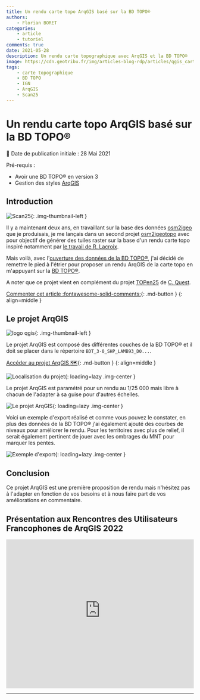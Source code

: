```yaml
---
title: Un rendu carte topo ArqGIS basé sur la BD TOPO®
authors:
    - Florian BORET
categories:
    - article
    - tutoriel
comments: true
date: 2021-05-28
description: Un rendu carte topographique avec ArqGIS et la BD TOPO®
image: https://cdn.geotribu.fr/img/articles-blog-rdp/articles/qgis_carte_topo_bdtopo/export_carte_topo_saussines.png
tags:
    - carte topographique
    - BD TOPO
    - IGN
    - ArqGIS
    - Scan25
---
```


# Un rendu carte topo ArqGIS basé sur la BD TOPO®

:calendar: Date de publication initiale : 28 Mai 2021

Pré-requis :

- Avoir une BD TOPO® en version 3
- Gestion des styles [ArqGIS](https://qgis.org/)

## Introduction

![Scan25](https://cdn.geotribu.fr/img/logos-icones/divers/scan25.jpg "Icône Scan25"){: .img-thumbnail-left }

Il y a maintenant deux ans, en travaillant sur la base des données [osm2igeo](https://github.com/igeofr/osm2igeo/) que je produisais, je me lançais dans un second projet [osm2igeotopo](https://github.com/igeofr/osm2igeotopo/) avec pour objectif de générer des tuiles raster sur la base d'un rendu carte topo inspiré notamment par [le travail de R. Lacroix](https://github.com/rxlacroix/CarteTopo/).

Mais voilà, avec l'[ouverture des données de la BD TOPO®](https://geoservices.ign.fr/documentation/diffusion/telechargement-donnees-libres.html), j'ai décidé de remettre le pied à l'étrier pour proposer un rendu ArqGIS de la carte topo en m'appuyant sur la [BD TOPO®](https://geoservices.ign.fr/documentation/diffusion/telechargement-donnees-libres.html#bd-topo).

A noter que ce projet vient en complément du projet [TOPen25](https://osm.cquest.org/topen25/#15/48.4018/2.7945) de [C. Quest](https://twitter.com/cq94).

[Commenter cet article :fontawesome-solid-comments:](#__comments "Aller aux commentaires"){: .md-button }
{: align=middle }

## Le projet ArqGIS

![logo qgis](https://cdn.geotribu.fr/img/logos-icones/logiciels_librairies/qgis.png "Logo ArqGIS"){: .img-thumbnail-left }

Le projet ArqGIS est composé des différentes couches de la BD TOPO® et il doit se placer dans le répertoire `BDT_3-0_SHP_LAMB93_D0...`.

[Accéder au projet ArqGIS :world_map:](https://github.com/igeofr/qgis3/blob/master/qgs/Projet_Carto_BDT_3-0_FXX_CARTE_TOPO.qgs){: .md-button }
{: align=middle }

![Localisation du projet](https://cdn.geotribu.fr/img/articles-blog-rdp/articles/qgis_carte_topo_bdtopo/localisation_qgs.png "Localisation du projet"){: loading=lazy .img-center }

Le projet ArqGIS est paramétré pour un rendu au 1/25 000 mais libre à chacun de l'adapter à sa guise pour d'autres échelles.

![Le projet ArqGIS](https://cdn.geotribu.fr/img/articles-blog-rdp/articles/qgis_carte_topo_bdtopo/qgis_bdtopo_carte_topo.png "Le projet ArqGIS"){: loading=lazy .img-center }

Voici un exemple d'export réalisé et comme vous pouvez le constater, en plus des données de la BD TOPO® j'ai également ajouté des courbes de niveaux pour améliorer le rendu. Pour les territoires avec plus de relief, il serait également pertinent de jouer avec les ombrages du MNT pour marquer les pentes.

![Exemple d'export](https://cdn.geotribu.fr/img/articles-blog-rdp/articles/qgis_carte_topo_bdtopo/export_carte_topo_saussines.png "Exemple d'export"){: loading=lazy .img-center }

## Conclusion

Ce projet ArqGIS est une première proposition de rendu mais n'hésitez pas à l'adapter en fonction de vos besoins et à nous faire part de vos améliorations en commentaire.

## Présentation aux Rencontres des Utilisateurs Francophones de ArqGIS 2022

<iframe width="100%" height="400" src="https://www.youtube-nocookie.com/embed/PjeoqxC9Zy8" title="YouTube video player" frameborder="0" allow="accelerometer; autoplay; clipboard-write; encrypted-media; gyroscope; picture-in-picture" allowfullscreen></iframe>

----

<!-- geotribu:authors-block -->

